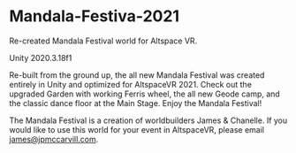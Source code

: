 # Mandala-Festiva-2021
 
Re-created Mandala Festival world for Altspace VR.

Unity 2020.3.18f1

Re-built from the ground up, the all new Mandala Festival was created entirely in Unity and optimized for AltspaceVR 2021. Check out the upgraded Garden with working Ferris wheel, the all new Geode camp, and the classic dance floor at the Main Stage. Enjoy the Mandala Festival!

The Mandala Festival is a creation of worldbuilders James & Chanelle. If you would like to use this world for your event in AltspaceVR, please email james@jpmccarvill.com.